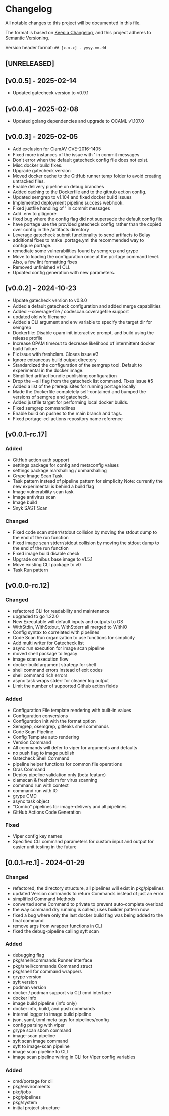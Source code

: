 # Changelog

All notable changes to this project will be documented in this file.

The format is based on [Keep a Changelog](https://keepachangelog.com/en/1.0.0/),
and this project adheres to [Semantic Versioning](https://semver.org/spec/v2.0.0.html).

Version header format: `## [x.x.x] - yyyy-mm-dd`

## [UNRELEASED]

## [v0.0.5] - 2025-02-14

* Updated gatecheck version to v0.9.1

## [v0.0.4] - 2025-02-08

* Updated golang dependencies and upgrade to OCAML v1.107.0

## [v0.0.3] - 2025-02-05

* Add exclusion for ClamAV CVE-2016-1405
* Fixed more instances of the issue with ' in commit messages
* Don't error when the default gatecheck config file does not exist.
* Misc docker build fixes.
* Upgrade gatecheck version
* Moved docker cache to the GitHub runner temp folder to avoid creating untracked files.
* Enable delivery pipeline on debug branches
* Added caching to the Dockerfile and to the github action config.
* Updated semgrep to v1.104 and fixed docker build issues
* Implemented deployment pipeline success webhook.
* Fixed justfile handling of ' in commit messages
* Add .env to gitignore
* fixed bug where the config flag did not supersede the default config file
* have portage use the provided gatecheck config rather than the copied over config in the /artifacts directory
* Leverage gatecheck submit functionality to send artifacts to Belay
* additional fixes to make .portage.yml the recommended way to configure portage.
* remediate some vulnerabilities found by semgrep and grype
* Move to loading the configuration once at the portage command level.  Also, a few lint formatting fixes
* Removed unfinished v1 CLI.
* Updated config generation with new parameters.

## [v0.0.2] - 2024-10-23

* Update gatecheck version to v0.8.0
* Added a default gatecheck configuration and added merge capabilities
* Added --coverage-file / codescan.coveragefile support
* updated old wfe filename
* Added a CLI argument and env variable to specify the target dir for semgrep
* Dockerfile: Disable opam init interactive prompt, and build using the release profile
* Increase OPAM timeout to decrease likelihood of intermittent docker build failure
* Fix issue with freshclam. Closes issue #3
* Ignore extraneous build output directory
* Standardized the configuration of the semgrep tool. Default to experimental in the docker image.
* Simplified artifact bundle publishing configuration
* Drop the --all flag from the gatecheck list command. Fixes Issue #5
* Added a list of the prerequisites for running portage locally
* Made the Dockerfile completely self-contained and bumped the versions of semgrep and gatecheck.
* Added justfile target for performing local docker builds.
* Fixed semgrep commandlines
* Enable build on pushes to the main branch and tags.
* Fixed portage-cd-actions repository name reference

## [v0.0.1-rc.17]

### Added

- GitHub action auth support
- settings package for config and metaconfig values
- settings package marshalling / unmarshalling
- Grype Image Scan Task
- Task pattern instead of pipeline pattern for simplicity Note: currently the new experimental is behind a build flag
- Image vulnerability scan task
- Image antivirus scan
- Image build
- Snyk SAST Scan

### Changed

- Fixed code scan stderr/stdout collision by moving the stdout dump to the end of the run function
- Fixed image scan stderr/stdout collision by moving the stdout dump to the end of the run function
- Fixed image build disable check
- Upgrade omnibus base image to v1.5.1
- Move existing CLI package to v0
- Task Run pattern

## [v0.0.0-rc.12]

### Changed

- refactored CLI for readability and maintenance
- upgraded to go 1.22.0
- New Executable will default inputs and outputs to OS
- WithStdin, WithStdout, WithStderr all merged to WithIO
- Config syntax to correlated with pipelines
- Code Scan Run organization to use functions for simplicity
- Add multi writer for Gatecheck list
- async run execution for image scan pipeline
- moved shell package to legacy
- image scan execution flow
- docker build argument strategy for shell
- shell command errors instead of exit codes
- shell command rich errors
- async task wraps stderr for cleaner log output
- Limit the number of supported Github action fields

### Added

- Configuration File template rendering with built-in values
- Configuration conversions
- Configuration init with the format option
- Semgrep, osemgrep, gitleaks shell commands
- Code Scan Pipeline
- Config Template auto rendering
- Version Command
- All commands will defer to viper for arguments and defaults
- no push flag to image publish
- Gatecheck Shell Command
- pipeline helper functions for common file operations
- Oras Command
- Deploy pipeline validation only (beta feature)
- clamscan & freshclam for virus scanning
- command run with context
- command run with IO
- grype CMD
- async task object
- "Combo" pipelines for image-delivery and all pipelines
- GitHub Actions Code Generation

### Fixed

- Viper config key names
- Specified CLI command parameters for custom input and output for easier unit testing in the future

## [0.0.1-rc.1] - 2024-01-29

### Changed

- refactored, the directory structure, all pipelines will exist in pkg/pipelines
- updated Version commands to return Commands instead of just an error
- simplified Command Methods
- converted some Command to private to prevent auto-complete overload
- the way command dry running is called, uses builder pattern now
- fixed a bug where only the last docker build flag was being added to the final command
- remove args from wrapper functions in CLI
- fixed the debug-pipeline calling syft scan

### Added

- debugging flag
- pkg/shell/commands Runner interface
- pkg/shell/commands Command struct
- pkg/shell for command wrappers
- grype version
- syft version
- podman version
- docker / podman support via CLI cmd interface
- docker info
- image build pipeline (info only)
- docker info, build, and push commands
- internal logger to image build pipeline
- json, yaml, toml meta tags for pipelines/config
- config parsing with viper
- grype scan sbom command
- image-scan pipeline
- syft scan image command
- syft to image-scan pipeline
- image scan pipeline to CLI
- image scan pipeline wiring in CLI for Viper config variables

### Added

- cmd/portage for cli
- pkg/environments
- pkg/jobs
- pkg/pipelines
- pkg/system
- initial project structure
